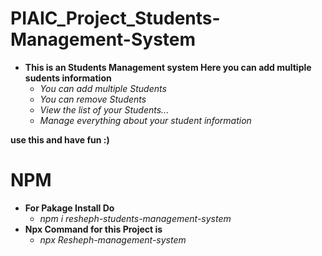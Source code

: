 # **PIAIC_Project_Students-Management-System**
* **This is an Students Management system Here you can add multiple sudents information**
  * *You can add multiple Students*
  * *You can remove Students*
  * *View the list of your Students...*
  * *Manage everything about your student information*
    
**use this and have fun :)**

# **NPM**
* **For Pakage Install Do**
  * *npm i resheph-students-management-system*
* **Npx Command for this Project is**
  * *npx Resheph-management-system*
